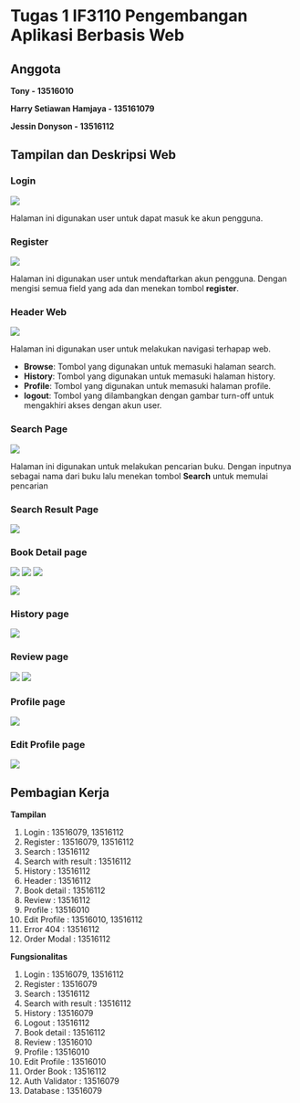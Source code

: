 # Tugas 1 IF3110 Pengembangan Aplikasi Berbasis Web

## Anggota

**Tony - 13516010**

**Harry Setiawan Hamjaya - 135161079**

**Jessin Donyson - 13516112**

## Tampilan dan Deskripsi Web

### Login

![](mocks/screenshot/login.JPG)

Halaman ini digunakan user untuk dapat masuk ke akun pengguna.

### Register

![](mocks/screenshot/register.JPG)

Halaman ini digunakan user untuk mendaftarkan akun pengguna.
Dengan mengisi semua field yang ada dan menekan tombol **register**.

### Header Web

![](mocks/screenshot/header.JPG)

Halaman ini digunakan user untuk melakukan navigasi terhapap web.
- **Browse**: Tombol yang digunakan untuk memasuki halaman search.
- **History**: Tombol yang digunakan untuk memasuki halaman history.
- **Profile**: Tombol yang digunakan untuk memasuki halaman profile.
- **logout**: Tombol yang dilambangkan dengan gambar turn-off untuk mengakhiri akses dengan akun user.

### Search Page

![](mocks/screenshot/search.JPG)

Halaman ini digunakan untuk melakukan pencarian buku.
Dengan inputnya sebagai nama dari buku lalu menekan tombol **Search** untuk memulai pencarian

### Search Result Page

![](mocks/screenshot/search-result.JPG)

### Book Detail page

![](mocks/screenshot/book-detail1.JPG)
![](mocks/screenshot/book-detail2.png)
![](mocks/screenshot/book-detail1.png)


![](mocks/screenshot/book-order.JPG)


### History page

![](mocks/screenshot/history.JPG)

### Review page

![](mocks/screenshot/review1.JPG)
![](mocks/screenshot/review2.JPG)

### Profile page

![](mocks/screenshot/profile.JPG)

### Edit Profile page

![](mocks/screenshot/profile-edit.JPG)

## Pembagian Kerja

**Tampilan**
1. Login : 13516079, 13516112
2. Register : 13516079, 13516112
3. Search : 13516112
4. Search with result : 13516112
5. History : 13516112
6. Header : 13516112
7. Book detail : 13516112
8. Review : 13516112
9. Profile : 13516010
10. Edit Profile : 13516010, 13516112
11. Error 404 : 13516112
12. Order Modal : 13516112

**Fungsionalitas**
1. Login : 13516079, 13516112
2. Register : 13516079
3. Search : 13516112
4. Search with result : 13516112
5. History : 13516079
6. Logout : 13516112
7. Book detail : 13516112
8. Review : 13516010
9. Profile : 13516010
10. Edit Profile : 13516010
11. Order Book : 13516112
12. Auth Validator : 13516079
14. Database : 13516079